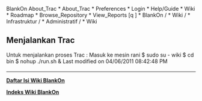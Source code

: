    BlankOn
 About_Trac
    * About_Trac
    * Preferences
    * Login
    * Help/Guide
    * Wiki
    * Roadmap
    * Browse_Repository
    * View_Reports
[q                 ]
    * BlankOn  /
    * Wiki  /
    * Infrastruktur  /
    * Administratif  /
    * Wiki
## Menjalankan Trac
Untuk menjalankan proses Trac :
Masuk ke mesin rani
    $ sudo su - wiki
    $ cd bin
    $ nohup ./run.sh &
Last modified on 04/06/2011 08:42:48 PM
#### 
    
 
 
 
 
 
---
[**Daftar Isi Wiki BlankOn**](/DaftarIsi/README.md)
 
[**Indeks Wiki BlankOn**](/Indeks.md)
